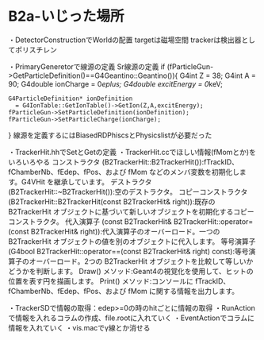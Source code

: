 # B2a-いじった場所
・DetectorConstructionでWorldの配置
targetは磁場空間
trackerは検出器としてポリスチレン


・PrimaryGeneretorで線源の定義
Sr線源の定義
if (fParticleGun->GetParticleDefinition()==G4Geantino::Geantino()){
    G4int Z = 38;
    G4int A = 90;
    G4double ionCharge = 0*eplus;
    G4double excitEnergy = 0*keV;

    

    G4ParticleDefinition* ionDefinition 
      = G4IonTable::GetIonTable()->GetIon(Z,A,excitEnergy);
    fParticleGun->SetParticleDefinition(ionDefinition);
    fParticleGun->SetParticleCharge(ionCharge);
 }
 線源を定義するにはBiasedRDPhiscsとPhysicslistが必要だった

 ・TrackerHit.hhでSetとGetの定義
 ・TrackerHit.ccでほしい情報(fMomとか)をいろいろやる
コンストラクタ (B2TrackerHit::B2TrackerHit()):fTrackID、fChamberNb、fEdep、fPos、および fMom などのメンバ変数を初期化します。G4VHit を継承しています。
デストラクタ (B2TrackerHit::~B2TrackerHit()):空のデストラクタ。
コピーコンストラクタ (B2TrackerHit::B2TrackerHit(const B2TrackerHit& right)):既存の B2TrackerHit オブジェクトに基づいて新しいオブジェクトを初期化するコピーコンストラクタ。
代入演算子 (const B2TrackerHit& B2TrackerHit::operator=(const B2TrackerHit& right)):代入演算子のオーバーロード。一つの B2TrackerHit オブジェクトの値を別のオブジェクトに代入します。
等号演算子 (G4bool B2TrackerHit::operator==(const B2TrackerHit& right) const):等号演算子のオーバーロード。2つの B2TrackerHit オブジェクトを比較して等しいかどうかを判断します。
Draw() メソッド:Geant4の視覚化を使用して、ヒットの位置を表す円を描画します。
Print() メソッド:コンソールに fTrackID、fChamberNb、fEdep、fPos、および fMom に関する情報を出力します。

・TrackerSDで情報の取得：edep>=0の時のhitごとに情報の取得
・RunActionで情報を入れるコラムの作成、file.rootに入れていく
・EventActionでコラムに情報を入れていく
・vis.macでγ線とか消せる
